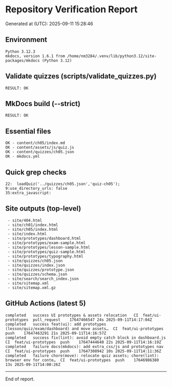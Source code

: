 # Repository Verification Report

Generated at (UTC): 2025-09-11 15:28:46

## Environment

```
Python 3.12.3
mkdocs, version 1.6.1 from /home/nm3284/.venv/lib/python3.12/site-packages/mkdocs (Python 3.12)
```

## Validate quizzes (scripts/validate_quizzes.py)

```
RESULT: OK
```

## MkDocs build (--strict)

```
RESULT: OK
```

## Essential files

```
OK - content/ch05/index.md
OK - content/assets/js/quiz.js
OK - content/quizzes/ch05.json
OK - mkdocs.yml
```

## Quick grep checks

```
22:  loadQuiz('../quizzes/ch05.json','quiz-ch05');
9:use_directory_urls: false
35:extra_javascript:
```

## Site outputs (top-level)

```
 - site/404.html
 - site/ch01/index.html
 - site/ch05/index.html
 - site/index.html
 - site/prototypes/dashboard.html
 - site/prototypes/exam-sample.html
 - site/prototypes/lesson-sample.html
 - site/prototypes/quiz-sample.html
 - site/prototypes/typography.html
 - site/quizzes/ch05.json
 - site/quizzes/index.json
 - site/quizzes/prototype.json
 - site/quizzes/schema.json
 - site/search/search_index.json
 - site/sitemap.xml
 - site/sitemap.xml.gz
```

## GitHub Actions (latest 5)

```
completed	success	UI prototypes & assets relocation	CI	feat/ui-prototypes	pull_request	17647466547	24s	2025-09-11T14:17:04Z
completed	success	feat(ui): add prototypes (lesson/quiz/exam/dashboard) and move assets…	CI	feat/ui-prototypes	push	17647463291	21s	2025-09-11T14:16:57Z
completed	success	fix(lint): avoid empty catch block in dashboard.js	CI	feat/ui-prototypes	push	17647444640	22s	2025-09-11T14:16:19Z
completed	failure	docs(mkdocs): add extra_css/js and prototypes nav	CI	feat/ui-prototypes	push	17647308942	10s	2025-09-11T14:11:36Z
completed	failure	chore(move): relocate quiz assets; chore(lint): browser env for conte…	CI	feat/ui-prototypes	push	17646986380	13s	2025-09-11T14:00:26Z
```

---

End of report.
